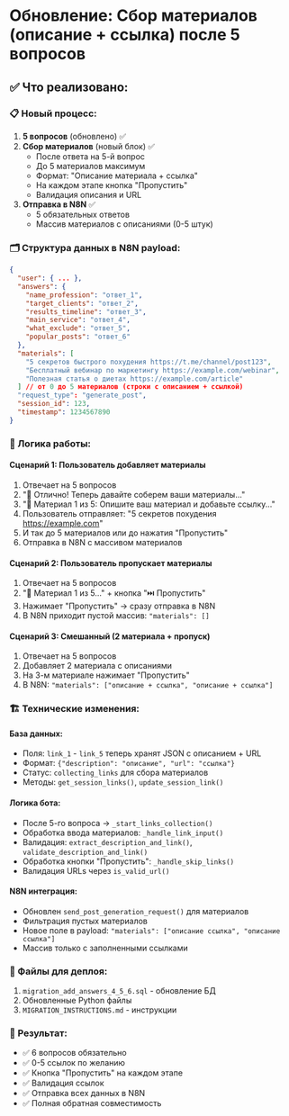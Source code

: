 # Обновление: Сбор материалов (описание + ссылка) после 5 вопросов

## ✅ Что реализовано:

### 📋 Новый процесс:
1. **5 вопросов** (обновлено) ✅
2. **Сбор материалов** (новый блок) ✅
   - После ответа на 5-й вопрос
   - До 5 материалов максимум
   - Формат: "Описание материала + ссылка"
   - На каждом этапе кнопка "Пропустить"
   - Валидация описания и URL
3. **Отправка в N8N** ✅
   - 5 обязательных ответов
   - Массив материалов с описаниями (0-5 штук)

### 🗂️ Структура данных в N8N payload:

```json
{
  "user": { ... },
  "answers": {
    "name_profession": "ответ_1",
    "target_clients": "ответ_2", 
    "results_timeline": "ответ_3",
    "main_service": "ответ_4",
    "what_exclude": "ответ_5",
    "popular_posts": "ответ_6"
  },
  "materials": [
    "5 секретов быстрого похудения https://t.me/channel/post123",
    "Бесплатный вебинар по маркетингу https://example.com/webinar",
    "Полезная статья о диетах https://example.com/article"
  ] // от 0 до 5 материалов (строки с описанием + ссылкой)
  "request_type": "generate_post",
  "session_id": 123,
  "timestamp": 1234567890
}
```

### 🔄 Логика работы:

#### Сценарий 1: Пользователь добавляет материалы
1. Отвечает на 5 вопросов
2. "🔗 Отлично! Теперь давайте соберем ваши материалы..."
3. "🔗 Материал 1 из 5: Опишите ваш материал и добавьте ссылку..."
4. Пользователь отправляет: "5 секретов похудения https://example.com"
5. И так до 5 материалов или до нажатия "Пропустить"
6. Отправка в N8N с массивом материалов

#### Сценарий 2: Пользователь пропускает материалы
1. Отвечает на 5 вопросов
2. "🔗 Материал 1 из 5..." + кнопка "⏭️ Пропустить" 
3. Нажимает "Пропустить" → сразу отправка в N8N
4. В N8N приходит пустой массив: `"materials": []`

#### Сценарий 3: Смешанный (2 материала + пропуск)
1. Отвечает на 5 вопросов
2. Добавляет 2 материала с описаниями
3. На 3-м материале нажимает "Пропустить"
4. В N8N: `"materials": ["описание + ссылка", "описание + ссылка"]`

### 🏗️ Технические изменения:

#### База данных:
- Поля: `link_1` - `link_5` теперь хранят JSON с описанием + URL
- Формат: `{"description": "описание", "url": "ссылка"}`
- Статус: `collecting_links` для сбора материалов
- Методы: `get_session_links()`, `update_session_link()`

#### Логика бота:
- После 5-го вопроса → `_start_links_collection()`
- Обработка ввода материалов: `_handle_link_input()`
- Валидация: `extract_description_and_link()`, `validate_description_and_link()`
- Обработка кнопки "Пропустить": `_handle_skip_links()`
- Валидация URLs через `is_valid_url()`

#### N8N интеграция:
- Обновлен `send_post_generation_request()` для материалов
- Фильтрация пустых материалов
- Новое поле в payload: `"materials": ["описание ссылка", "описание ссылка"]`
- Массив только с заполненными ссылками

### 📁 Файлы для деплоя:
1. `migration_add_answers_4_5_6.sql` - обновление БД
2. Обновленные Python файлы
3. `MIGRATION_INSTRUCTIONS.md` - инструкции

### 🎯 Результат:
- ✅ 6 вопросов обязательно
- ✅ 0-5 ссылок по желанию  
- ✅ Кнопка "Пропустить" на каждом этапе
- ✅ Валидация ссылок
- ✅ Отправка всех данных в N8N
- ✅ Полная обратная совместимость
